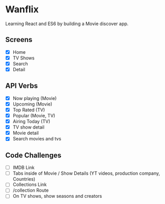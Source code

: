 # Wanflix

Learning React and ES6 by building a Movie discover app.

## Screens

- [x] Home
- [x] TV Shows
- [x] Search
- [x] Detail

## API Verbs

- [x] Now playing (Movie)
- [x] Upcoming (Movie)
- [x] Top Rated (TV)
- [x] Popular (Movie, TV)
- [x] Airing Today (TV)
- [x] TV show detail
- [x] Movie detail
- [x] Search movies and tvs

## Code Challenges

- [ ] IMDB Link
- [ ] Tabs inside of Movie / Show Details (YT videos, production company, Countries)
- [ ] Collections Link
- [ ] /collection Route
- [ ] On TV shows, show seasons and creators